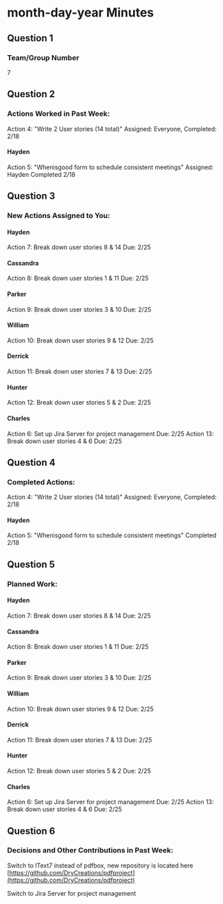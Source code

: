 # month-day-year Minutes

## Question 1
### Team/Group Number

7

## Question 2
### Actions Worked in Past Week:

Action 4: "Write 2 User stories (14 total)" Assigned: Everyone, Completed: 2/18

#### Hayden

Action 5: "Whenisgood form to schedule consistent meetings" Assigned: Hayden Completed 2/18

## Question 3
### New Actions Assigned to You:

#### Hayden

Action 7: Break down user stories 8 & 14 Due: 2/25

#### Cassandra

Action 8: Break down user stories 1 & 11 Due: 2/25

#### Parker

Action 9: Break down user stories 3 & 10 Due: 2/25

#### William

Action 10: Break down user stories 9 & 12 Due: 2/25

#### Derrick

Action 11: Break down user stories 7 & 13 Due: 2/25

#### Hunter

Action 12: Break down user stories 5 & 2 Due: 2/25

#### Charles

Action 6: Set up Jira Server for project management Due: 2/25
Action 13: Break down user stories 4 & 6 Due: 2/25

## Question 4
### Completed Actions:

Action 4: "Write 2 User stories (14 total)" Assigned: Everyone, Completed: 2/18

#### Hayden

Action 5: "Whenisgood form to schedule consistent meetings" Completed 2/18

## Question 5
### Planned Work:

#### Hayden

Action 7: Break down user stories 8 & 14 Due: 2/25

#### Cassandra

Action 8: Break down user stories 1 & 11 Due: 2/25

#### Parker

Action 9: Break down user stories 3 & 10 Due: 2/25

#### William

Action 10: Break down user stories 9 & 12 Due: 2/25

#### Derrick

Action 11: Break down user stories 7 & 13 Due: 2/25

#### Hunter

Action 12: Break down user stories 5 & 2 Due: 2/25

#### Charles

Action 6: Set up Jira Server for project management Due: 2/25
Action 13: Break down user stories 4 & 6 Due: 2/25 

## Question 6
### Decisions and Other Contributions in Past Week:

Switch to IText7 instead of pdfbox, new repository is located here [https://github.com/DryCreations/pdfproject](https://github.com/DryCreations/pdfproject)

Switch to Jira Server for project management

